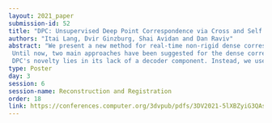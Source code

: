 ```yaml
---
layout: 2021_paper
submission-id: 52
title: "DPC: Unsupervised Deep Point Correspondence via Cross and Self Construction"
authors: "Itai Lang, Dvir Ginzburg, Shai Avidan and Dan Raviv"
abstract: "We present a new method for real-time non-rigid dense correspondence between point clouds based on structured shape construction. Our method, termed Deep Point Correspondence (DPC), requires a fraction of the training data compared to previous techniques and presents better generalization capabilities.
 Until now, two main approaches have been suggested for the dense correspondence problem. The first is a spectral-based approach that obtains great results on synthetic datasets but requires mesh connectivity of the shapes and long inference processing time while being unstable in real-world scenarios. The second is a spatial approach that uses an encoder-decoder framework to regress an ordered point cloud for the matching alignment from an irregular input. Unfortunately, the decoder brings considerable disadvantages, as it requires a large amount of training data and fails to generalize well in cross-dataset evaluations.
 DPC's novelty lies in its lack of a decoder component. Instead, we use latent similarity and the input coordinates themselves to construct the point cloud and determine correspondence, replacing the coordinate regression, as done by the decoder. Extensive experiments show that our construction scheme leads to a performance boost in comparison to recent state-of-the-art correspondence methods."
type: Poster
day: 3
session: 6
session-name: Reconstruction and Registration
order: 18
link: https://conferences.computer.org/3dvpub/pdfs/3DV2021-5lXBZyiG3QAsRBKXHIjqU8/268800b442/268800b442.pdf
---
```

